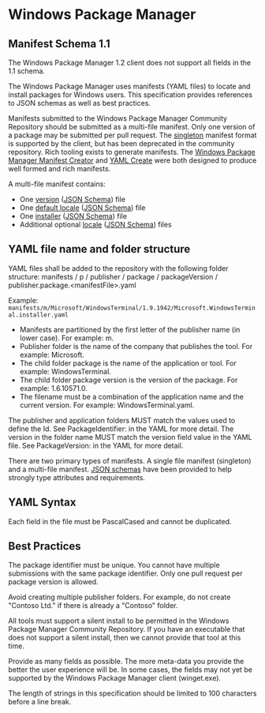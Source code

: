 # Windows Package Manager

## Manifest Schema 1.1

The Windows Package Manager 1.2 client does not support all fields in the 1.1 schema.

The Windows Package Manager uses manifests (YAML files) to locate and install packages for Windows users. This specification provides references to JSON schemas as well as best practices.

Manifests submitted to the Windows Package Manager Community Repository should be submitted as a multi-file manifest. Only one version of a package may be submitted per pull request. The [singleton](singleton.md) manifest format is supported by the client, but has been deprecated in the community repository. Rich tooling exists to generate manifests. The [Windows Package Manager Manifest Creator](https://github.com/microsoft/winget-create) and [YAML Create](https://github.com/microsoft/winget-pkgs/blob/master/Tools/YamlCreate.ps1) were both designed to produce well formed and rich manifests.

A multi-file manifest contains:
* One [version](version.md) ([JSON Schema](https://github.com/microsoft/winget-cli/blob/master/schemas/JSON/manifests/v1.1.0/manifest.version.1.1.0.json)) file
* One [default locale](defaultLocale.md) ([JSON Schema](https://github.com/microsoft/winget-cli/blob/master/schemas/JSON/manifests/v1.1.0/manifest.defaultLocale.1.1.0.json)) file
* One [installer](installer.md) ([JSON Schema](https://github.com/microsoft/winget-cli/blob/master/schemas/JSON/manifests/v1.1.0/manifest.installer.1.1.0.json)) file
* Additional optional [locale](locale.md) ([JSON Schema](https://github.com/microsoft/winget-cli/blob/master/schemas/JSON/manifests/v1.1.0/manifest.locale.1.1.0.json)) files

## YAML file name and folder structure
YAML files shall be added to the repository with the following folder structure:
manifests / p / publisher / package / packageVersion / publisher.package.&lt;manifestFile&gt;.yaml

Example:
`manifests/m/Microsoft/WindowsTerminal/1.9.1942/Microsoft.WindowsTerminal.installer.yaml`

* Manifests are partitioned by the first letter of the publisher name (in lower case). For example: m.
* Publisher folder is the name of the company that publishes the tool.  For example: Microsoft.
* The child folder package is the name of the application or tool.  For example: WindowsTerminal.
* The child folder package version is the version of the package. For example: 1.6.10571.0.
* The filename must be a combination of the application name and the current version.  For example: WindowsTerminal.yaml.

The publisher and application folders MUST match the values used to define the Id.  See PackageIdentifier: in the YAML for more detail.
The version in the folder name MUST match the version field value in the YAML file.  See PackageVersion: in the YAML for more detail.

There are two primary types of manifests. A single file manifest (singleton) and a multi-file manifest. 
[JSON schemas](https://github.com/microsoft/winget-cli/tree/master/schemas/JSON/manifests/v1.1.0) have been provided 
to help strongly type attributes and requirements.

## YAML Syntax
Each field in the file must be PascalCased and cannot be duplicated.

## Best Practices
The package identifier must be unique.  You cannot have multiple submissions with the same package identifier. Only one pull request per package version is allowed.

Avoid creating multiple publisher folders.  For example, do not create "Contoso Ltd." if there is already a "Contoso" folder.

All tools must support a silent install to be permitted in the Windows Package Manager Community Repository. If you have an executable that does not support a silent install, then we cannot provide that tool at this time.

Provide as many fields as possible.  The more meta-data you provide the better the user experience will be. In some cases, the fields may not yet be supported by the Windows Package Manager client (winget.exe).

The length of strings in this specification should be limited to 100 characters before a line break.
